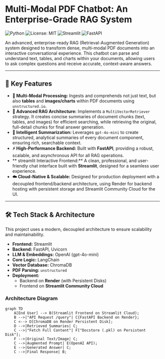 # Multi-Modal PDF Chatbot: An Enterprise-Grade RAG System

![Python](https://img.shields.io/badge/Python-3.9%2B-blue.svg)
![License: MIT](https://img.shields.io/badge/License-MIT-yellow.svg)
![Streamlit](https://img.shields.io/badge/Frontend-Streamlit-red)
![FastAPI](https://img.shields.io/badge/Backend-FastAPI-green)

An advanced, enterprise-ready RAG (Retrieval-Augmented Generation) system designed to transform dense, multi-modal PDF documents into an interactive conversational experience. This chatbot can parse and understand text, tables, and charts within your documents, allowing users to ask complex questions and receive accurate, context-aware answers.

---

## 🚀 Key Features

* **📄 Multi-Modal Processing:** Ingests and comprehends not just text, but also **tables** and **images/charts** within PDF documents using `unstructured.io`.
* **🧠 Advanced RAG Architecture:** Implements a `MultiVectorRetriever` strategy. It creates concise summaries of document chunks (text, tables, and images) for efficient searching, while retrieving the original, full-detail chunks for final answer generation.
* **🤖 Intelligent Summarization:** Leverages `gpt-4o-mini` to create structured, analytical summaries of every document component, ensuring rich, searchable context.
* **⚡️ High-Performance Backend:** Built with **FastAPI**, providing a robust, scalable, and asynchronous API for all RAG operations.
* ** streamlit  Interactive Frontend:** A clean, professional, and user-friendly chat interface built with **Streamlit**, designed for a seamless user experience.
* **☁️ Cloud-Native & Scalable:** Designed for production deployment with a decoupled frontend/backend architecture, using Render for backend hosting with persistent storage and Streamlit Community Cloud for the UI.

---

## 🛠️ Tech Stack & Architecture

This project uses a modern, decoupled architecture to ensure scalability and maintainability.

* **Frontend:** Streamlit
* **Backend:** FastAPI, Uvicorn
* **LLM & Embeddings:** OpenAI (gpt-4o-mini)
* **Core Logic:** LangChain
* **Vector Database:** ChromaDB
* **PDF Parsing:** `unstructured`
* **Deployment:**
    * Backend on **Render** (with Persistent Disks)
    * Frontend on **Streamlit Community Cloud**

### Architecture Diagram

```mermaid
graph TD
    A[End User] --> B(Streamlit Frontend on Streamlit Cloud);
    B -->|"API Request /query"| C{FastAPI Backend on Render};
    C <--> D[ChromaDB on Render Persistent Disk];
    D -->|Retrieved Summaries| C;
    C -->|"Fetch Full Content"| F["Docstore (.pkl) on Persistent Disk"];
    F -->|Original Text/Image| C;
    C -->|Augmented Prompt| E(OpenAI API);
    E -->|Generated Answer| C;
    C -->|Final Response| B;

